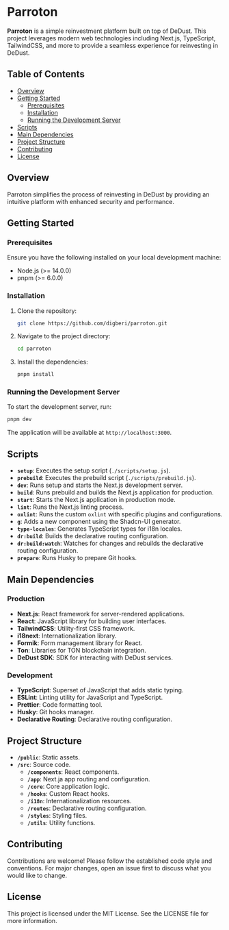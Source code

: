 # Parroton

**Parroton** is a simple reinvestment platform built on top of DeDust. This project leverages modern web technologies
including Next.js, TypeScript, TailwindCSS, and more to provide a seamless experience for reinvesting in DeDust.

## Table of Contents

- [Overview](#overview)
- [Getting Started](#getting-started)
    - [Prerequisites](#prerequisites)
    - [Installation](#installation)
    - [Running the Development Server](#running-the-development-server)
- [Scripts](#scripts)
- [Main Dependencies](#main-dependencies)
- [Project Structure](#project-structure)
- [Contributing](#contributing)
- [License](#license)

## Overview

Parroton simplifies the process of reinvesting in DeDust by providing an intuitive platform with enhanced security and
performance.

## Getting Started

### Prerequisites

Ensure you have the following installed on your local development machine:

- Node.js (>= 14.0.0)
- pnpm (>= 6.0.0)

### Installation

1. Clone the repository:
    ```sh
    git clone https://github.com/digberi/parroton.git
    ```

2. Navigate to the project directory:
    ```sh
    cd parroton
    ```

3. Install the dependencies:
    ```sh
    pnpm install
    ```

### Running the Development Server

To start the development server, run:

```sh
pnpm dev
```

The application will be available at `http://localhost:3000`.

## Scripts

- **`setup`**: Executes the setup script (`./scripts/setup.js`).
- **`prebuild`**: Executes the prebuild script (`./scripts/prebuild.js`).
- **`dev`**: Runs setup and starts the Next.js development server.
- **`build`**: Runs prebuild and builds the Next.js application for production.
- **`start`**: Starts the Next.js application in production mode.
- **`lint`**: Runs the Next.js linting process.
- **`oxlint`**: Runs the custom `oxlint` with specific plugins and configurations.
- **`g`**: Adds a new component using the Shadcn-UI generator.
- **`type-locales`**: Generates TypeScript types for i18n locales.
- **`dr:build`**: Builds the declarative routing configuration.
- **`dr:build:watch`**: Watches for changes and rebuilds the declarative routing configuration.
- **`prepare`**: Runs Husky to prepare Git hooks.

## Main Dependencies

### Production

- **Next.js**: React framework for server-rendered applications.
- **React**: JavaScript library for building user interfaces.
- **TailwindCSS**: Utility-first CSS framework.
- **i18next**: Internationalization library.
- **Formik**: Form management library for React.
- **Ton**: Libraries for TON blockchain integration.
- **DeDust SDK**: SDK for interacting with DeDust services.

### Development

- **TypeScript**: Superset of JavaScript that adds static typing.
- **ESLint**: Linting utility for JavaScript and TypeScript.
- **Prettier**: Code formatting tool.
- **Husky**: Git hooks manager.
- **Declarative Routing**: Declarative routing configuration.

## Project Structure

- **`/public`**: Static assets.
- **`/src`**: Source code.
    - **`/components`**: React components.
    - **`/app`**: Next.ja app routing and configuration.
    - **`/core`**: Core application logic.
    - **`/hooks`**: Custom React hooks.
    - **`/i18n`**: Internationalization resources.
    - **`/routes`**: Declarative routing configuration.
    - **`/styles`**: Styling files.
    - **`/utils`**: Utility functions.

## Contributing

Contributions are welcome! Please follow the established code style and conventions. For major changes, open an issue
first to discuss what you would like to change.

## License

This project is licensed under the MIT License. See the LICENSE file for more information.